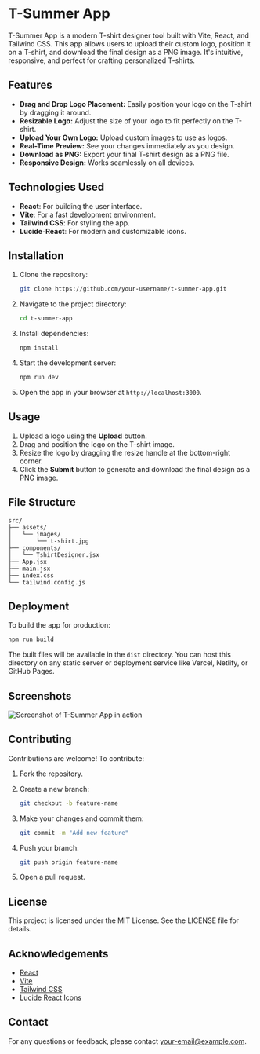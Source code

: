 # T-Summer App

T-Summer App is a modern T-shirt designer tool built with Vite, React, and Tailwind CSS. This app allows users to upload their custom logo, position it on a T-shirt, and download the final design as a PNG image. It's intuitive, responsive, and perfect for crafting personalized T-shirts.

## Features

- **Drag and Drop Logo Placement:** Easily position your logo on the T-shirt by dragging it around.
- **Resizable Logo:** Adjust the size of your logo to fit perfectly on the T-shirt.
- **Upload Your Own Logo:** Upload custom images to use as logos.
- **Real-Time Preview:** See your changes immediately as you design.
- **Download as PNG:** Export your final T-shirt design as a PNG file.
- **Responsive Design:** Works seamlessly on all devices.

## Technologies Used

- **React**: For building the user interface.
- **Vite**: For a fast development environment.
- **Tailwind CSS**: For styling the app.
- **Lucide-React**: For modern and customizable icons.

## Installation

1. Clone the repository:

   ```bash
   git clone https://github.com/your-username/t-summer-app.git
   ```

2. Navigate to the project directory:

   ```bash
   cd t-summer-app
   ```

3. Install dependencies:

   ```bash
   npm install
   ```

4. Start the development server:

   ```bash
   npm run dev
   ```

5. Open the app in your browser at `http://localhost:3000`.

## Usage

1. Upload a logo using the **Upload** button.
2. Drag and position the logo on the T-shirt image.
3. Resize the logo by dragging the resize handle at the bottom-right corner.
4. Click the **Submit** button to generate and download the final design as a PNG image.

## File Structure

```plaintext
src/
├── assets/
│   └── images/
│       └── t-shirt.jpg
├── components/
│   └── TshirtDesigner.jsx
├── App.jsx
├── main.jsx
├── index.css
└── tailwind.config.js
```

## Deployment

To build the app for production:

```bash
npm run build
```

The built files will be available in the `dist` directory. You can host this directory on any static server or deployment service like Vercel, Netlify, or GitHub Pages.

## Screenshots

![Screenshot of T-Summer App in action](https://via.placeholder.com/800x400)

## Contributing

Contributions are welcome! To contribute:

1. Fork the repository.
2. Create a new branch:

   ```bash
   git checkout -b feature-name
   ```

3. Make your changes and commit them:

   ```bash
   git commit -m "Add new feature"
   ```

4. Push your branch:

   ```bash
   git push origin feature-name
   ```

5. Open a pull request.

## License

This project is licensed under the MIT License. See the LICENSE file for details.

## Acknowledgements

- [React](https://reactjs.org/)
- [Vite](https://vitejs.dev/)
- [Tailwind CSS](https://tailwindcss.com/)
- [Lucide React Icons](https://lucide.dev/)

## Contact

For any questions or feedback, please contact [your-email@example.com](mailto:your-email@example.com).

